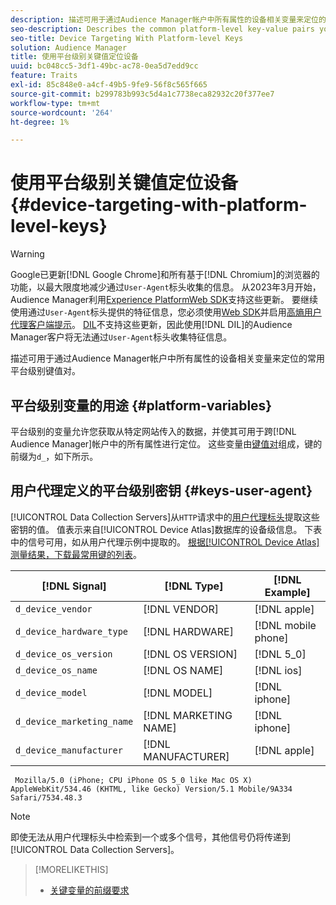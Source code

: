 ```yaml
---
description: 描述可用于通过Audience Manager帐户中所有属性的设备相关变量来定位的常用平台级别键值对。
seo-description: Describes the common platform-level key-value pairs you can use to target users with device-related variables across all properties in your Audience Manager account.
seo-title: Device Targeting With Platform-level Keys
solution: Audience Manager
title: 使用平台级别关键值定位设备
uuid: bc048cc5-3df1-49bc-ac78-0ea5d7edd9cc
feature: Traits
exl-id: 85c848e0-a4cf-49b5-9fe9-56f8c565f665
source-git-commit: b299783b993c5d4a1c7738eca82932c20f377ee7
workflow-type: tm+mt
source-wordcount: '264'
ht-degree: 1%

---
```


# 使用平台级别关键值定位设备 {#device-targeting-with-platform-level-keys}

>[!WARNING]
>
>Google已更新[!DNL Google Chrome]和所有基于[!DNL Chromium]的浏览器的功能，以最大限度地减少通过`User-Agent`标头收集的信息。
>从2023年3月开始，Audience Manager利用[Experience PlatformWeb SDK](https://experienceleague.adobe.com/docs/experience-platform/edge/home.html?lang=en)支持这些更新。 要继续使用通过`User-Agent`标头提供的特征信息，您必须使用[Web SDK](https://experienceleague.adobe.com/docs/experience-platform/edge/home.html?lang=en)并启用[高熵用户代理客户端提示](https://experienceleague.adobe.com/docs/experience-platform/edge/fundamentals/user-agent-client-hints.html?lang=en)。
>[DIL](../../../using/dil/dil-overview.md)不支持这些更新，因此使用[!DNL DIL]的Audience Manager客户将无法通过`User-Agent`标头收集特征信息。

描述可用于通过Audience Manager帐户中所有属性的设备相关变量来定位的常用平台级别键值对。

## 平台级别变量的用途 {#platform-variables}

<!-- c_tb_device_targeting.xml -->

平台级别的变量允许您获取从特定网站传入的数据，并使其可用于跨[!DNL Audience Manager]帐户中的所有属性进行定位。 这些变量由[键值对](../../reference/key-value-pairs-explained.md)组成，键的前缀为`d_`，如下所示。

## 用户代理定义的平台级别密钥 {#keys-user-agent}

[!UICONTROL Data Collection Servers]从`HTTP`请求中的[用户代理标头](https://www.w3.org/Protocols/rfc2616/rfc2616-sec14.html#sec14.43)提取这些密钥的值。 值表示来自[!UICONTROL Device Atlas]数据库的设备级信息。 下表中的信号可用，如从用户代理示例中提取的。 [根据[!UICONTROL Device Atlas]测量结果，下载最常用键的列表](assets/device_keys.csv)。

| [!DNL Signal] | [!DNL Type] | [!DNL Example] |
|---|---|---|
| `d_device_vendor` | [!DNL VENDOR] | [!DNL apple] |
| `d_device_hardware_type` | [!DNL HARDWARE] | [!DNL mobile phone] |
| `d_device_os_version` | [!DNL OS VERSION] | [!DNL 5_0] |
| `d_device_os_name` | [!DNL OS NAME] | [!DNL ios] |
| `d_device_model` | [!DNL MODEL] | [!DNL iphone] |
| `d_device_marketing_name` | [!DNL MARKETING NAME] | [!DNL iphone] |
| `d_device_manufacturer` | [!DNL MANUFACTURER] | [!DNL apple] |

```
 Mozilla/5.0 (iPhone; CPU iPhone OS 5_0 like Mac OS X) AppleWebKit/534.46 (KHTML, like Gecko) Version/5.1 Mobile/9A334 Safari/7534.48.3
```

>[!NOTE]
>
>即使无法从用户代理标头中检索到一个或多个信号，其他信号仍将传递到[!UICONTROL Data Collection Servers]。

>[!MORELIKETHIS]
>
>* [关键变量的前缀要求](../../features/traits/trait-variable-prefixes.md)
